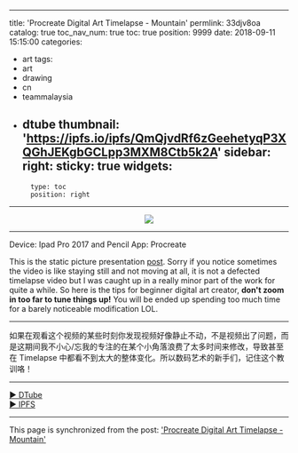 
---
title: 'Procreate Digital Art Timelapse - Mountain'
permlink: 33djv8oa
catalog: true
toc_nav_num: true
toc: true
position: 9999
date: 2018-09-11 15:15:00
categories:
- art
tags:
- art
- drawing
- cn
- teammalaysia
- dtube
thumbnail: 'https://ipfs.io/ipfs/QmQjvdRf6zGeehetyqP3XQGhJEKgbGCLpp3MXM8Ctb5k2A'
sidebar:
    right:
        sticky: true
widgets:
    -
        type: toc
        position: right
---


<center><a href='https://d.tube/#!/v/fr3eze/33djv8oa'><img src='https://ipfs.io/ipfs/QmQjvdRf6zGeehetyqP3XQGhJEKgbGCLpp3MXM8Ctb5k2A'></a></center><hr>

Device: Ipad Pro 2017 and Pencil
App: Procreate

This is the static picture presentation [post](https://steemit.com/art/@fr3eze/digitaldrawingmountain-5w38hx7bzp). Sorry if you notice sometimes the video is like staying still and not moving at all, it is not a defected timelapse video but I was caught up in a really minor part of the work for quite a while. So here is the tips for beginner digital art creator, **don't zoom in too far to tune things up!** You will be ended up spending too much time for a barely noticeable modification LOL.

---

如果在观看这个视频的某些时刻你发现视频好像静止不动，不是视频出了问题，而是这期间我不小心/忘我的专注的在某个小角落浪费了太多时间来修改，导致甚至在 Timelapse 中都看不到太大的整体变化。所以数码艺术的新手们，记住这个教训咯！

<hr><a href='https://d.tube/#!/v/fr3eze/33djv8oa'> ▶️ DTube</a><br /><a href='https://ipfs.io/ipfs/QmfPfsUYnKDzcUCZRYW8SbPZfFkdVTXmnYsBhZmssqKddU'> ▶️ IPFS</a>

- - -

This page is synchronized from the post: ['Procreate Digital Art Timelapse - Mountain'](https://steemit.com/@fr3eze/33djv8oa)
